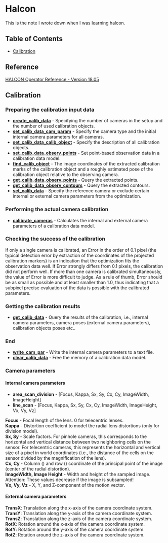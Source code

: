 # Halcon

This is the note I wrote down when I was learning halcon.

## Table of Contents

- [Calibration](https://github.com/zhengDaFeng/PleaseCallMeSuperDG/tree/master/Halcon#calibration)

## Reference

[HALCON Operator Reference - Version 18.05](https://www.mvtec.com/doc/halcon/1805/en/ "HALCON Operator Reference - Version 18.05")

## Calibration

### Preparing the calibration input data

- **[create_calib_data](https://www.mvtec.com/doc/halcon/1805/en/create_calib_data.html "create_calib_data")** - Specifying the number of cameras in the setup and the number of used calibration objects.
- **[set_calib_data_cam_param](https://www.mvtec.com/doc/halcon/1805/en/set_calib_data_cam_param.html "set_calib_data_cam_param")** - Specify the camera type and the initial internal camera parameters for all cameras.
- **[set_calib_data_calib_object](https://www.mvtec.com/doc/halcon/1805/en/set_calib_data_calib_object.html "set_calib_data_calib_object")** - Specify the description of all calibration objects.
- **[set_calib_data_observ_points](https://www.mvtec.com/doc/halcon/1805/en/set_calib_data_observ_points.html "set_calib_data_observ_points")** - Set point-based observation data in a calibration data model.
- **[find_calib_object](https://www.mvtec.com/doc/halcon/1805/en/find_calib_object.html "find_calib_object")** - The image coordinates of the extracted calibration marks of the calibration object and a roughly estimated pose of the calibration object relative to the observing camera.
- **[get_calib_data_observ_points](https://www.mvtec.com/doc/halcon/1805/en/get_calib_data_observ_points.html "get_calib_data_observ_points")** - Query the extracted points.
- **[get_calib_data_observ_contours](https://www.mvtec.com/doc/halcon/1805/en/get_calib_data_observ_contours.html "get_calib_data_observ_contours")** - Query the extracted contours.
- **[set_calib_data](https://www.mvtec.com/doc/halcon/1805/en/set_calib_data.html "set_calib_data")** - Specify the reference camera or exclude certain internal or external camera parameters from the optimization. 

### Performing the actual camera calibration

- **[calibrate_cameras](https://www.mvtec.com/doc/halcon/1805/en/calibrate_cameras.html "calibrate_cameras")** - Calculates the internal and external camera parameters of a calibration data model.

### Checking the success of the calibration

If only a single camera is calibrated, an Error in the order of 0.1 pixel (the typical detection error by extraction of the coordinates of the projected calibration markers) is an indication that the optimization fits the observation data well. If Error strongly differs from 0.1 pixels, the calibration did not perform well. 
 If more than one camera is calibrated simultaneously, the value of Error is more difficult to judge. As a rule of thumb, Error should be as small as possible and at least smaller than 1.0, thus indicating that a subpixel precise evaluation of the data is possible with the calibrated parameters. 

### Getting the calibration results

- **[get_calib_data](https://www.mvtec.com/doc/halcon/1805/en/get_calib_data.html "get_calib_data")** - Query the results of the calibration, i.e., internal camera parameters, camera poses (external camera parameters), calibration objects poses etc..

### End

- **[write_cam_par](https://www.mvtec.com/doc/halcon/1805/en/write_cam_par.html "write_cam_par")** - Write the internal camera parameters to a text file.
- **[clear_calib_data](https://www.mvtec.com/doc/halcon/1805/en/clear_calib_data.html "clear_calib_data")** - Free the memory of a calibration data model.

### Camera parameters

#### Internal camera parameters

- **area_scan_division** - [Focus, Kappa, Sx, Sy, Cx, Cy, ImageWidth, ImageHeight]
- **line_scan** - [Focus, Kappa, Sx, Sy, Cx, Cy, ImageWidth, ImageHeight, Vx, Vy, Vz]

**Focus** - Focal length of the lens. 0 for telecentric lenses.  
**Kappa** - Distortion coefficient to model the radial lens distortions (only for division model).  
**Sx, Sy** - Scale factors. For pinhole cameras, this corresponds to the horizontal and vertical distance between two neighboring cells on the sensor. For telecentric cameras, this represents the horizontal and vertical size of a pixel in world coordinates (i.e., the distance of the cells on the sensor divided by the magnification of the lens).  
**Cx, Cy** - Column () and row () coordinate of the principal point of the image (center of the radial distortion).  
**ImageWidth, Image Height** - Width and height of the sampled image. Attention: These values decrease if the image is subsampled!  
**Vx, Vy, Vz** - X, Y, and Z-component of the motion vector.  

#### External camera parameters

**TransX**: Translation along the x-axis of the camera coordinate system.  
**TransY**: Translation along the y-axis of the camera coordinate system.  
**TransZ**: Translation along the z-axis of the camera coordinate system.  
**RotX**: Rotation around the x-axis of the camera coordinate system.  
**RotY**: Rotation around the y-axis of the camera coordinate system.  
**RotZ**: Rotation around the z-axis of the camera coordinate system.  

